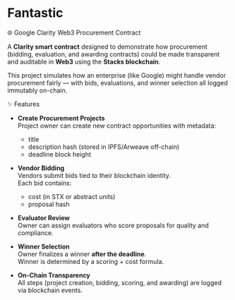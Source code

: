 # Fantastic
🌐 Google Clarity Web3 Procurement Contract

A **Clarity smart contract** designed to demonstrate how procurement (bidding, evaluation, and awarding contracts) could be made transparent and auditable in **Web3** using the **Stacks blockchain**.  

This project simulates how an enterprise (like Google) might handle vendor procurement fairly — with bids, evaluations, and winner selection all logged immutably on-chain.

✨ Features

- **Create Procurement Projects**  
  Project owner can create new contract opportunities with metadata:  
  - title  
  - description hash (stored in IPFS/Arweave off-chain)  
  - deadline block height  

- **Vendor Bidding**  
  Vendors submit bids tied to their blockchain identity.  
  Each bid contains:  
  - cost (in STX or abstract units)  
  - proposal hash  

- **Evaluator Review**  
  Owner can assign evaluators who score proposals for quality and compliance.

- **Winner Selection**  
  Owner finalizes a winner **after the deadline**.  
  Winner is determined by a scoring + cost formula.

- **On-Chain Transparency**  
  All steps (project creation, bidding, scoring, and awarding) are logged via blockchain events.



